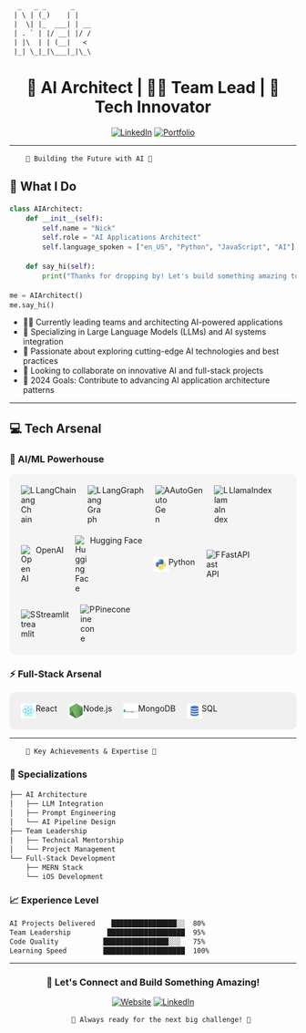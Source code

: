 ```ascii
  _   _ _      _    
 | \ | (_)    | |   
 |  \| |_  ___| | __
 | . ` | |/ __| |/ /
 | |\  | | (__|   < 
 |_| \_|_|\___|_|\_\
```

<div align="center">

# 🤖 AI Architect | 👨‍💻 Team Lead | 🚀 Tech Innovator

[![LinkedIn](https://img.shields.io/badge/LinkedIn-Connect-blue?style=for-the-badge&logo=linkedin)](https://www.linkedin.com/in/nick-gholap/)
[![Portfolio](https://img.shields.io/badge/Portfolio-Visit-green?style=for-the-badge&logo=github)](https://nikheal25.github.io/MDB-Portfolio/)

</div>

---

```ascii
    🧠 Building the Future with AI 🌟
```

## 🎯 What I Do

```python
class AIArchitect:
    def __init__(self):
        self.name = "Nick"
        self.role = "AI Applications Architect"
        self.language_spoken = ["en_US", "Python", "JavaScript", "AI"]
        
    def say_hi(self):
        print("Thanks for dropping by! Let's build something amazing together!")

me = AIArchitect()
me.say_hi()
```

- 👨‍💻 Currently leading teams and architecting AI-powered applications
- 🤖 Specializing in Large Language Models (LLMs) and AI systems integration
- 🌱 Passionate about exploring cutting-edge AI technologies and best practices
- 👯 Looking to collaborate on innovative AI and full-stack projects
- 🥅 2024 Goals: Contribute to advancing AI application architecture patterns

---

## 💻 Tech Arsenal

### 🧠 AI/ML Powerhouse
<div style="display: flex; align-items: center; gap: 20px; flex-wrap: wrap; background-color: #f5f5f5; padding: 20px; border-radius: 10px;">
  <div>
    <img align="left" alt="LangChain" width="26px" src="https://avatars.githubusercontent.com/u/118600045?s=200&v=4" />
    <span>LangChain</span>
  </div>
  <div>
    <img align="left" alt="LangGraph" width="26px" src="https://avatars.githubusercontent.com/u/118600045?s=200&v=4" />
    <span>LangGraph</span>
  </div>
  <div>
    <img align="left" alt="AutoGen" width="26px" src="https://raw.githubusercontent.com/microsoft/autogen/main/website/static/img/autogen-logo.png" />
    <span>AutoGen</span>
  </div>
  <div>
    <img align="left" alt="LlamaIndex" width="26px" src="https://avatars.githubusercontent.com/u/118600183?s=200&v=4" />
    <span>LlamaIndex</span>
  </div>
  <div>
    <img align="left" alt="OpenAI" width="26px" src="https://avatars.githubusercontent.com/u/14957082?s=200&v=4" />
    <span>OpenAI</span>
  </div>
  <div>
    <img align="left" alt="Hugging Face" width="26px" src="https://huggingface.co/front/assets/huggingface_logo-noborder.svg" />
    <span>Hugging Face</span>
  </div>
  <div>
    <img align="left" alt="Python" width="26px" src="https://raw.githubusercontent.com/github/explore/80688e429a7d4ef2fca1e82350fe8e3517d3494d/topics/python/python.png" />
    <span>Python</span>
  </div>
  <div>
    <img align="left" alt="FastAPI" width="26px" src="https://fastapi.tiangolo.com/img/logo-margin/logo-teal.png" />
    <span>FastAPI</span>
  </div>
  <div>
    <img align="left" alt="Streamlit" width="26px" src="https://streamlit.io/images/brand/streamlit-mark-color.png" />
    <span>Streamlit</span>
  </div>
  <div>
    <img align="left" alt="Pinecone" width="26px" src="https://avatars.githubusercontent.com/u/73563146?s=200&v=4" />
    <span>Pinecone</span>
  </div>
</div>

### ⚡ Full-Stack Arsenal
<div style="display: flex; align-items: center; gap: 20px; flex-wrap: wrap; background-color: #f0f0f0; padding: 20px; border-radius: 10px;">
  <div>
    <img align="left" alt="React" width="26px" src="https://raw.githubusercontent.com/github/explore/80688e429a7d4ef2fca1e82350fe8e3517d3494d/topics/react/react.png" />
    <span>React</span>
  </div>
  <div>
    <img align="left" alt="Node.js" width="26px" src="https://raw.githubusercontent.com/github/explore/80688e429a7d4ef2fca1e82350fe8e3517d3494d/topics/nodejs/nodejs.png" />
    <span>Node.js</span>
  </div>
  <div>
    <img align="left" alt="MongoDB" width="26px" src="https://raw.githubusercontent.com/github/explore/80688e429a7d4ef2fca1e82350fe8e3517d3494d/topics/mongodb/mongodb.png" />
    <span>MongoDB</span>
  </div>
  <div>
    <img align="left" alt="SQL" width="26px" src="https://raw.githubusercontent.com/github/explore/80688e429a7d4ef2fca1e82350fe8e3517d3494d/topics/sql/sql.png" />
    <span>SQL</span>
  </div>
</div>

---

```ascii
    🎯 Key Achievements & Expertise 🎯
```

### 🌟 Specializations

```ascii
├── AI Architecture
│   ├── LLM Integration
│   ├── Prompt Engineering
│   └── AI Pipeline Design
├── Team Leadership
│   ├── Technical Mentorship
│   └── Project Management
└── Full-Stack Development
    ├── MERN Stack
    └── iOS Development
```

### 📈 Experience Level

```ascii
AI Projects Delivered    ████████████████░░  80%
Team Leadership         ███████████████████  95%
Code Quality           ████████████████░░░   75%
Learning Speed         ████████████████████  100%
```

---

<div align="center">

### 🤝 Let's Connect and Build Something Amazing!

[![Website](https://img.shields.io/badge/Portfolio-Visit%20Now-brightgreen?style=for-the-badge)](https://nikheal25.github.io/MDB-Portfolio/)
[![LinkedIn](https://img.shields.io/badge/LinkedIn-Connect-blue?style=for-the-badge&logo=linkedin)](https://www.linkedin.com/in/nick-gholap/)

```ascii
    🚀 Always ready for the next big challenge! 🚀
```

</div>

[website]: https://nikheal25.github.io/MDB-Portfolio/
[linkedin]: https://www.linkedin.com/in/nick-gholap/
